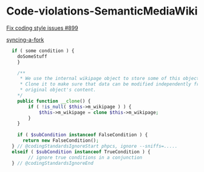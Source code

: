 # Code-violations-SemanticMediaWiki

[Fix coding style issues #899](https://github.com/SemanticMediaWiki/SemanticMediaWiki/issues/899)

[syncing-a-fork](https://help.github.com/articles/syncing-a-fork/)

```php
  if ( some condition ) {
    doSomeStuff
    }

	/**
	 * We use the internal wikipage object to store some of this objects data.
	 * Clone it to make sure that data can be modified independently from the
	 * original object's content.
	*/
	public function __clone() {
		if ( !is_null( $this->m_wikipage ) ) {
			$this->m_wikipage = clone $this->m_wikipage;
		}
	}
	
	if ( $subCondition instanceof FalseCondition ) {
      return new FalseCondition();
  } // @codingStandardsIgnoreStart phpcs, ignore --sniffs=.....
  elseif ( $subCondition instanceof TrueCondition ) {
        // ignore true conditions in a conjunction
  } // @codingStandardsIgnoreEnd
```
